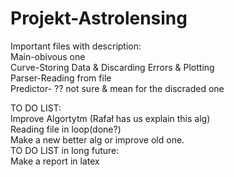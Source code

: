 # Projekt-Astrolensing
Important files with description:<br/>
Main-obivous one<br/> 
Curve-Storing Data & Discarding Errors & Plotting<br/> 
Parser-Reading from file<br/> 
Predictor- ?? not sure & mean for the discraded one<br/>

TO DO LIST:<br/> 
Improve Algortytm (Rafał has us explain this alg)<br/> 
Reading file in loop(done?)<br/> 
Make a new better alg or improve old one.<br/>
TO DO LIST in long future:<br/> 
Make a report in latex<br/>
